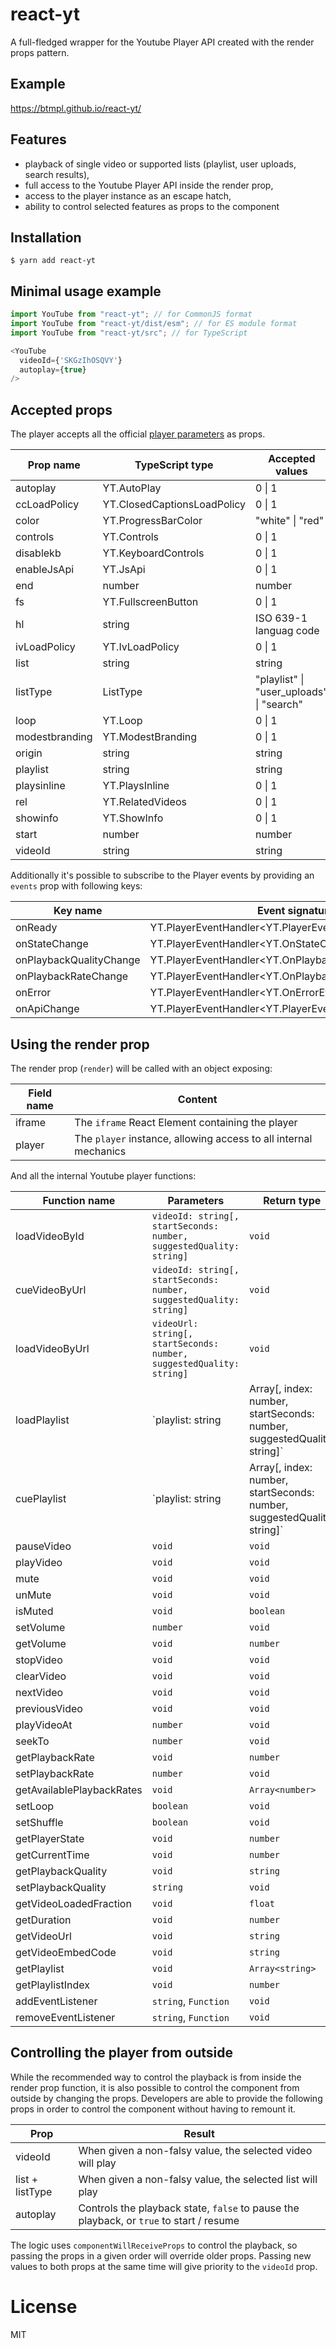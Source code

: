 react-yt 
=============================

A full-fledged wrapper for the Youtube Player API created with the render props pattern.

## Example

https://btmpl.github.io/react-yt/

## Features
- playback of single video or supported lists (playlist, user uploads, search results),
- full access to the Youtube Player API inside the render prop,
- access to the player instance as an escape hatch,
- ability to control selected features as props to the component

## Installation

```
$ yarn add react-yt
```

Minimal usage example
----
```js
import YouTube from "react-yt"; // for CommonJS format
import YouTube from "react-yt/dist/esm"; // for ES module format
import YouTube from "react-yt/src"; // for TypeScript
```
```js
<YouTube
  videoId={'SKGzIhOSQVY'}
  autoplay={true}
/>
```

## Accepted props

The player accepts all the official [player parameters](https://developers.google.com/youtube/player_parameters?hl=pl#listtype) as props. 

Prop name|TypeScript type|Accepted values
---|---|---
autoplay|YT.AutoPlay|0 \| 1
ccLoadPolicy|YT.ClosedCaptionsLoadPolicy|0 \| 1
color | YT.ProgressBarColor|"white" \| "red"
controls | YT.Controls|0 \| 1
disablekb | YT.KeyboardControls|0 \| 1
enableJsApi | YT.JsApi|0 \| 1
end | number|number
fs | YT.FullscreenButton|0 \| 1
hl | string|ISO 639-1 languag code
ivLoadPolicy | YT.IvLoadPolicy|0 \| 1
list | string|string
listType | ListType|"playlist" \| "user_uploads" \| "search"
loop | YT.Loop|0 \| 1
modestbranding | YT.ModestBranding|0 \| 1
origin | string|string
playlist | string|string
playsinline | YT.PlaysInline|0 \| 1
rel | YT.RelatedVideos|0 \| 1
showinfo | YT.ShowInfo|0 \| 1
start | number|number
videoId | string|string

Additionally it's possible to subscribe to the Player events by providing an `events` prop with following keys:

Key name|Event signature
---|---
onReady|YT.PlayerEventHandler<YT.PlayerEvent>
onStateChange|YT.PlayerEventHandler<YT.OnStateChangeEvent>
onPlaybackQualityChange|YT.PlayerEventHandler<YT.OnPlaybackQualityChangeEvent>
onPlaybackRateChange|YT.PlayerEventHandler<YT.OnPlaybackRateChangeEvent>
onError|YT.PlayerEventHandler<YT.OnErrorEvent>
onApiChange|YT.PlayerEventHandler<YT.PlayerEvent>

## Using the render prop

The render prop (`render`) will be called with an object exposing:

Field name|Content
---|---
iframe|The `iframe` React Element containing the player
player|The `player` instance, allowing access to all internal mechanics

And all the internal Youtube player functions:

Function name|Parameters|Return type
---|---|---
loadVideoById|`videoId: string[, startSeconds: number, suggestedQuality: string]`|`void`
cueVideoByUrl|`videoId: string[, startSeconds: number, suggestedQuality: string]`|`void`
loadVideoByUrl|`videoUrl: string[, startSeconds: number, suggestedQuality: string]`|`void`
loadPlaylist|`playlist: string|Array[, index: number, startSeconds: number, suggestedQuality: string]`|`void`
cuePlaylist|`playlist: string|Array[, index: number, startSeconds: number, suggestedQuality: string]`|`void`
pauseVideo|`void`|`void`
playVideo|`void`|`void`
mute|`void`|`void`
unMute|`void`|`void`
isMuted|`void`|`boolean`
setVolume|`number`|`void`
getVolume|`void`|`number`
stopVideo|`void`|`void`
clearVideo|`void`|`void`
nextVideo|`void`|`void`
previousVideo|`void`|`void`
playVideoAt|`number`|`void`
seekTo|`number`|`void`
getPlaybackRate|`void`|`number`
setPlaybackRate|`number`|`void`
getAvailablePlaybackRates|`void`|`Array<number>`
setLoop|`boolean`|`void`
setShuffle|`boolean`|`void`
getPlayerState|`void`|`number`
getCurrentTime|`void`|`number`
getPlaybackQuality|`void`|`string`
setPlaybackQuality|`string`|`void`
getVideoLoadedFraction|`void`|`float`
getDuration|`void`|`number`
getVideoUrl|`void`|`string`
getVideoEmbedCode|`void`|`string`
getPlaylist|`void`|`Array<string>`
getPlaylistIndex|`void`|`number`
addEventListener|`string`, `Function`|`void`
removeEventListener|`string`, `Function`|`void`

## Controlling the player from outside

While the recommended way to control the playback is from inside the render prop function, it is also possible to control the component from outside by changing the props. Developers are able to provide the following props in order to control the component without having to remount it.

Prop|Result
---|---
videoId|When given a non-falsy value, the selected video will play
list + listType |When given a non-falsy value, the selected list will play
autoplay|Controls the playback state, `false` to pause the playback, or `true` to start / resume

The logic uses `componentWillReceiveProps` to control the playback, so passing the props in a given order will override older props. Passing new values to both props at the same time will give priority to the `videoId` prop.


# License

  MIT